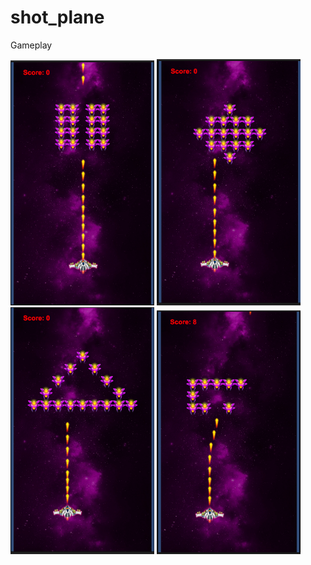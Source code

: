 # shot_plane

Gameplay

<div>
  <img src="https://github.com/Nguyenchitrai62/shot_plane/blob/main/images/anh1.png" alt="anh1" width="230">

  <img src="https://github.com/Nguyenchitrai62/shot_plane/blob/main/images/anh2.png" alt="anh1" width="230">

  <img src="https://github.com/Nguyenchitrai62/shot_plane/blob/main/images/anh3.png" alt="anh1" width="230">

  <img src="https://github.com/Nguyenchitrai62/shot_plane/blob/main/images/anh4.png" alt="anh1" width="230"> 
<div>
